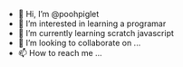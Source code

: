 - 👋 Hi, I’m @poohpiglet 
- 👀 I’m interested in learning a programar 
- 🌱 I’m currently learning scratch javascript
- 💞️ I’m looking to collaborate on ...
- 📫 How to reach me ...

<!---
poohpiglet/poohpiglet is a ✨ special ✨ repository because its `README.md` (this file) appears on your GitHub profile.
You can click the Preview link to take a look at your changes.
--->
